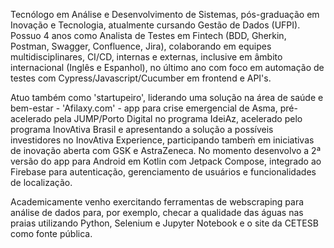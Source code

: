 Tecnólogo em Análise e Desenvolvimento de Sistemas, pós-graduação em Inovação e Tecnologia, atualmente cursando Gestão de Dados (UFPI). Possuo 4 anos como Analista de Testes em Fintech (BDD, Gherkin, Postman, Swagger, Confluence, Jira), colaborando em equipes multidisciplinares, CI/CD, internas e externas, inclusive em âmbito internacional (Inglês e Espanhol), no último ano com foco em automação de testes com Cypress/Javascript/Cucumber em frontend e API's.

Atuo também como 'startupeiro', liderando uma solução na área de saúde e bem-estar - 'Afilaxy.com' - app para crise emergencial de Asma, pré-acelerado pela JUMP/Porto Digital no programa IdeiAz, acelerado pelo programa InovAtiva Brasil e apresentando a solução a possíveis investidores no InovAtiva Experience, participando tambeḿ em iniciativas de inovação aberta com GSK e AstraZeneca. No momento desenvolvo a 2ª versão do app para Android em Kotlin com Jetpack Compose, integrado ao Firebase para autenticação, gerenciamento de usuários e funcionalidades de localização.

Academicamente venho exercitando ferramentas de webscraping para análise de dados para, por exemplo, checar a qualidade das águas nas praias utilizando Python, Selenium e Jupyter Notebook e o site da CETESB como fonte pública.
